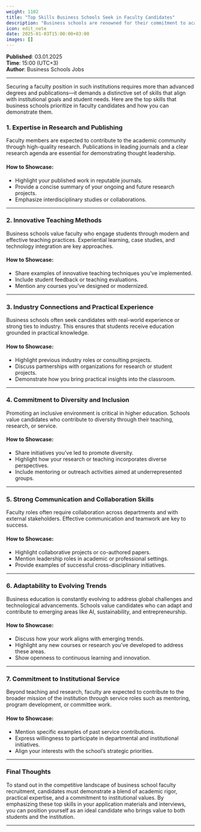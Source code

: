 ```yaml
---
weight: 1102
title: "Top Skills Business Schools Seek in Faculty Candidates"
description: "Business schools are renowned for their commitment to academic rigor and real-world impact."
icon: edit_note
date: 2025-01-03T15:00:00+03:00
images: []
---
```


**Published**: 03.01.2025 <br> **Time**: 15:00 (UTC+3) <br> **Author**: Business Schools Jobs

---

Securing a faculty position in such institutions requires more than advanced degrees and publications—it demands a distinctive set of skills that align with institutional goals and student needs. Here are the top skills that business schools prioritize in faculty candidates and how you can demonstrate them.

### 1. **Expertise in Research and Publishing**
Faculty members are expected to contribute to the academic community through high-quality research. Publications in leading journals and a clear research agenda are essential for demonstrating thought leadership.

#### How to Showcase:
- Highlight your published work in reputable journals.
- Provide a concise summary of your ongoing and future research projects.
- Emphasize interdisciplinary studies or collaborations.

---

### 2. **Innovative Teaching Methods**
Business schools value faculty who engage students through modern and effective teaching practices. Experiential learning, case studies, and technology integration are key approaches.

#### How to Showcase:
- Share examples of innovative teaching techniques you’ve implemented.
- Include student feedback or teaching evaluations.
- Mention any courses you’ve designed or modernized.

---

### 3. **Industry Connections and Practical Experience**
Business schools often seek candidates with real-world experience or strong ties to industry. This ensures that students receive education grounded in practical knowledge.

#### How to Showcase:
- Highlight previous industry roles or consulting projects.
- Discuss partnerships with organizations for research or student projects.
- Demonstrate how you bring practical insights into the classroom.

---

### 4. **Commitment to Diversity and Inclusion**
Promoting an inclusive environment is critical in higher education. Schools value candidates who contribute to diversity through their teaching, research, or service.

#### How to Showcase:
- Share initiatives you’ve led to promote diversity.
- Highlight how your research or teaching incorporates diverse perspectives.
- Include mentoring or outreach activities aimed at underrepresented groups.

---

### **5. Strong Communication and Collaboration Skills**
Faculty roles often require collaboration across departments and with external stakeholders. Effective communication and teamwork are key to success.

#### How to Showcase:
- Highlight collaborative projects or co-authored papers.
- Mention leadership roles in academic or professional settings.
- Provide examples of successful cross-disciplinary initiatives.

---

### **6. Adaptability to Evolving Trends**
Business education is constantly evolving to address global challenges and technological advancements. Schools value candidates who can adapt and contribute to emerging areas like AI, sustainability, and entrepreneurship.

#### How to Showcase:
- Discuss how your work aligns with emerging trends.
- Highlight any new courses or research you’ve developed to address these areas.
- Show openness to continuous learning and innovation.

---

### **7. Commitment to Institutional Service**
Beyond teaching and research, faculty are expected to contribute to the broader mission of the institution through service roles such as mentoring, program development, or committee work.

#### How to Showcase:
- Mention specific examples of past service contributions.
- Express willingness to participate in departmental and institutional initiatives.
- Align your interests with the school’s strategic priorities.

---

### Final Thoughts
To stand out in the competitive landscape of business school faculty recruitment, candidates must demonstrate a blend of academic rigor, practical expertise, and a commitment to institutional values. By emphasizing these top skills in your application materials and interviews, you can position yourself as an ideal candidate who brings value to both students and the institution.

---
